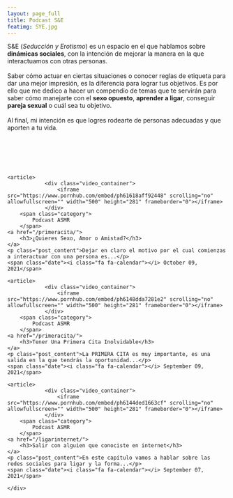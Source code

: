 ```yaml
---
layout: page_full
title: Podcast S&E
featimg: SYE.jpg
---
```

S&E (*Seducción y Erotismo*) es un espacio en el que hablamos sobre **dinámicas sociales**, con la intención de mejorar la manera en la que interactuamos con otras personas.
<br><br> 
Saber cómo actuar en ciertas situaciones o conocer reglas de etiqueta para dar una mejor impresión, es la diferencia para lograr tus objetivos. Es por ello que me dedico a hacer un compendio de temas que te servirán para saber cómo manejarte con el **sexo opuesto**, **aprender a ligar**, conseguir **pareja sexual** o cuál sea tu objetivo.
<br><br> 
Al final, mi intención es que logres rodearte de personas adecuadas y que aporten a tu vida.
<br> 
<br>
<br> 
<br>
<br> 
<br> 
<div class="articles">
    
    <article>
                <div class="video_container">
                    <iframe src="https://www.pornhub.com/embed/ph61618aff92448" scrolling="no" allowfullscreen="" width="500" height="281" frameborder="0"></iframe>
                </div>
        <span class="category">
            Podcast ASMR
        </span>
    <a href="/primeracita/">
        <h3>¿Quieres Sexo, Amor o Amistad?</h3>
    </a>
    <p class="post_content">Dejar en claro el motivo por el cual comienzas a interactuar con una persona es...</p>
    <span class="date"><i class="fa fa-calendar"></i> October 09, 2021</span>
</article>
    
    
    <article>
                <div class="video_container">
                    <iframe src="https://www.pornhub.com/embed/ph6148dda7281e2" scrolling="no" allowfullscreen="" width="500" height="281" frameborder="0"></iframe>
                </div>
        <span class="category">
            Podcast ASMR
        </span>
    <a href="/primeracita/">
        <h3>Tener Una Primera Cita Inolvidable</h3>
    </a>
    <p class="post_content">La PRIMERA CITA es muy importante, es una salida en la que tendrás la oportunidad...</p>
    <span class="date"><i class="fa fa-calendar"></i> September 09, 2021</span>
</article>


    <article>
                <div class="video_container">
                    <iframe src="https://www.pornhub.com/embed/ph6144ded1663cf" scrolling="no" allowfullscreen="" width="500" height="281" frameborder="0"></iframe>
                </div>
        <span class="category">
            Podcast ASMR
        </span>
    <a href="/ligarinternet/">
        <h3>Salir con alguien que conociste en internet</h3>
    </a>
    <p class="post_content">En este capítulo vamos a hablar sobre las redes sociales para ligar y la forma...</p>
    <span class="date"><i class="fa fa-calendar"></i> September 07, 2021</span>
</article>
  
        
    </div>


                

